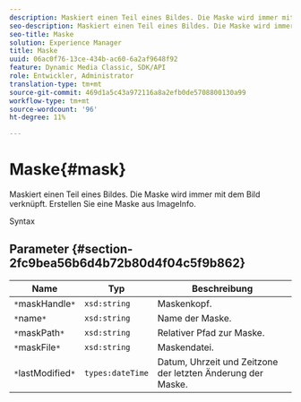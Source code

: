 ```yaml
---
description: Maskiert einen Teil eines Bildes. Die Maske wird immer mit dem Bild verknüpft. Erstellen Sie eine Maske aus ImageInfo.
seo-description: Maskiert einen Teil eines Bildes. Die Maske wird immer mit dem Bild verknüpft. Erstellen Sie eine Maske aus ImageInfo.
seo-title: Maske
solution: Experience Manager
title: Maske
uuid: 06ac0f76-13ce-434b-ac60-6a2af9648f92
feature: Dynamic Media Classic, SDK/API
role: Entwickler, Administrator
translation-type: tm+mt
source-git-commit: 469d1a5c43a972116a8a2efb0de5708800130a99
workflow-type: tm+mt
source-wordcount: '96'
ht-degree: 11%

---
```



# Maske{#mask}

Maskiert einen Teil eines Bildes. Die Maske wird immer mit dem Bild verknüpft. Erstellen Sie eine Maske aus ImageInfo.

Syntax

## Parameter {#section-2fc9bea56b6d4b72b80d4f04c5f9b862}

| Name | Typ | Beschreibung |
|---|---|---|
| `*`maskHandle`*` | `xsd:string` | Maskenkopf. |
| `*`name`*` | `xsd:string` | Name der Maske. |
| `*`maskPath`*` | `xsd:string` | Relativer Pfad zur Maske. |
| `*`maskFile`*` | `xsd:string` | Maskendatei. |
| `*`lastModified`*` | `types:dateTime` | Datum, Uhrzeit und Zeitzone der letzten Änderung der Maske. |

